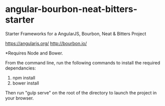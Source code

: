 # angular-bourbon-neat-bitters-starter
Starter Frameworks for a AngularJS, Bourbon, Neat &amp; Bitters Project

https://angularjs.org/
http://bourbon.io/

*Requires Node and Bower.

From the command line, run the following commands to install the required dependancies:

1. npm install
2. bower install

Then run "gulp serve" on the root of the directory to launch the project in your browser.


